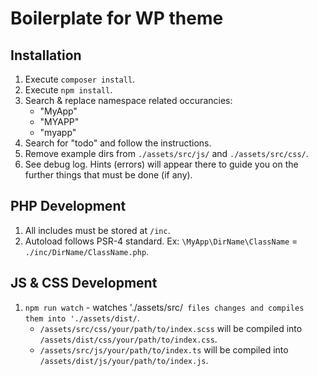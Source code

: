 # Boilerplate for WP theme

## Installation
1. Execute `composer install`.
2. Execute `npm install`.
3. Search & replace namespace related occurancies:
    * "MyApp"
    * "MYAPP"
    * "myapp"
4. Search for "todo" and follow the instructions.
5. Remove example dirs from `./assets/src/js/` and `./assets/src/css/`.
6. See debug log. Hints (errors) will appear there to guide you on the further things that must be done (if any).

## PHP Development
1. All includes must be stored at `/inc`.
2. Autoload follows PSR-4 standard. Ex: `\MyApp\DirName\ClassName` = `./inc/DirName/ClassName.php`.

## JS & CSS Development
1. `npm run watch` - watches './assets/src/` files changes and compiles them into './assets/dist/`.
    * `/assets/src/css/your/path/to/index.scss` will be compiled into `/assets/dist/css/your/path/to/index.css`.
    * `/assets/src/js/your/path/to/index.ts` will be compiled into `/assets/dist/js/your/path/to/index.js`.
